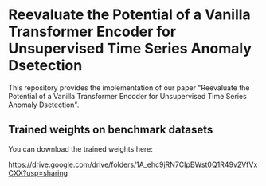 # Reevaluate the Potential of a Vanilla Transformer Encoder for Unsupervised Time Series Anomaly Dsetection

This repository provides the implementation of our paper "Reevaluate the Potential of a Vanilla Transformer Encoder for Unsupervised Time Series Anomaly Dsetection".

## Trained weights on benchmark datasets

You can download the trained weights here:

https://drive.google.com/drive/folders/1A_ehc9jRN7CIpBWst0Q1R49v2VfVxCXX?usp=sharing